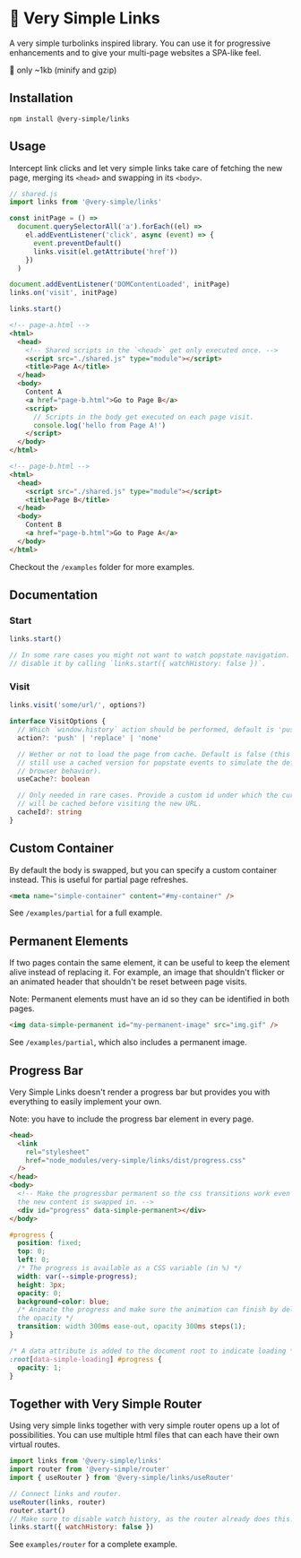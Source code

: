 # 🔗 Very Simple Links

A very simple turbolinks inspired library. You can use it for progressive
enhancements and to give your multi-page websites a SPA-like feel.

💾 only ~1kb (minify and gzip)

## Installation

```
npm install @very-simple/links
```

## Usage

Intercept link clicks and let very simple links take care of fetching the new
page, merging its `<head>` and swapping in its `<body>`.

```js
// shared.js
import links from '@very-simple/links'

const initPage = () =>
  document.querySelectorAll('a').forEach((el) =>
    el.addEventListener('click', async (event) => {
      event.preventDefault()
      links.visit(el.getAttribute('href'))
    })
  )

document.addEventListener('DOMContentLoaded', initPage)
links.on('visit', initPage)

links.start()
```

```html
<!-- page-a.html -->
<html>
  <head>
    <!-- Shared scripts in the `<head>` get only executed once. -->
    <script src="./shared.js" type="module"></script>
    <title>Page A</title>
  </head>
  <body>
    Content A
    <a href="page-b.html">Go to Page B</a>
    <script>
      // Scripts in the body get executed on each page visit.
      console.log('hello from Page A!')
    </script>
  </body>
</html>
```

```html
<!-- page-b.html -->
<html>
  <head>
    <script src="./shared.js" type="module"></script>
    <title>Page B</title>
  </head>
  <body>
    Content B
    <a href="page-b.html">Go to Page A</a>
  </body>
</html>
```

Checkout the `/examples` folder for more examples.

## Documentation

### Start

```js
links.start()

// In some rare cases you might not want to watch popstate navigation. You can
// disable it by calling `links.start({ watchHistory: false })`.
```

### Visit

```ts
links.visit('some/url/', options?)
```

```ts
interface VisitOptions {
  // Which `window.history` action should be performed, default is 'push'.
  action?: 'push' | 'replace' | 'none'

  // Wether or not to load the page from cache. Default is false (this will
  // still use a cached version for popstate events to simulate the default
  // browser behavior).
  useCache?: boolean

  // Only needed in rare cases. Provide a custom id under which the current page
  // will be cached before visiting the new URL.
  cacheId?: string
}
```

## Custom Container

By default the body is swapped, but you can specify a custom container instead.
This is useful for partial page refreshes.

```html
<meta name="simple-container" content="#my-container" />
```

See `/examples/partial` for a full example.

## Permanent Elements

If two pages contain the same element, it can be useful to keep the element
alive instead of replacing it. For example, an image that shouldn't flicker or
an animated header that shouldn't be reset between page visits.

Note: Permanent elements must have an id so they can be identified in both pages.

```html
<img data-simple-permanent id="my-permanent-image" src="img.gif" />
```

See `/examples/partial`, which also includes a permanent image.

## Progress Bar

Very Simple Links doesn't render a progress bar but provides you with everything
to easily implement your own.

Note: you have to include the progress bar element in every page.

```html
<head>
  <link
    rel="stylesheet"
    href="node_modules/very-simple/links/dist/progress.css"
  />
</head>
<body>
  <!-- Make the progressbar permanent so the css transitions work even when
  the new content is swapped in. -->
  <div id="progress" data-simple-permanent></div>
</body>
```

```css
#progress {
  position: fixed;
  top: 0;
  left: 0;
  /* The progress is available as a CSS variable (in %) */
  width: var(--simple-progress);
  height: 3px;
  opacity: 0;
  background-color: blue;
  /* Animate the progress and make sure the animation can finish by delaying
  the opacity */
  transition: width 300ms ease-out, opacity 300ms steps(1);
}

/* A data attribute is added to the document root to indicate loading */
:root[data-simple-loading] #progress {
  opacity: 1;
}
```

## Together with Very Simple Router

Using very simple links together with very simple router opens up a lot of
possibilities. You can use multiple html files that can each have their own
virtual routes.

```js
import links from '@very-simple/links'
import router from '@very-simple/router'
import { useRouter } from '@very-simple/links/useRouter'

// Connect links and router.
useRouter(links, router)
router.start()
// Make sure to disable watch history, as the router already does this!
links.start({ watchHistory: false })
```

See `examples/router` for a complete example.
